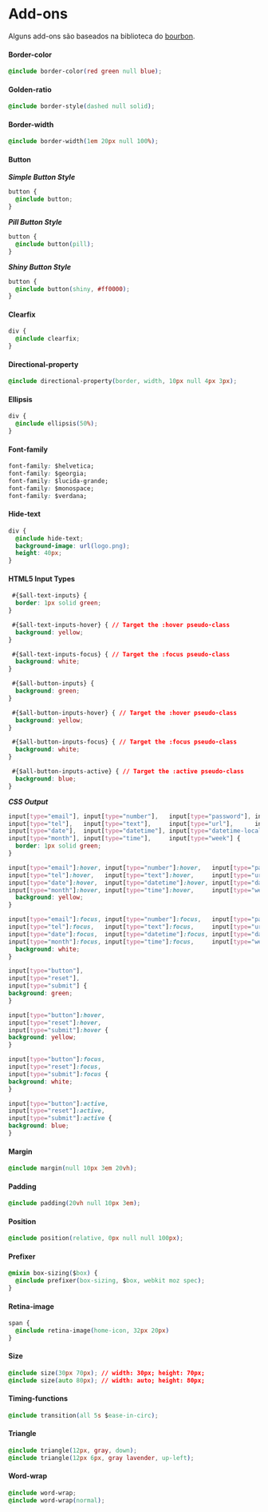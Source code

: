 # Add-ons
Alguns add-ons são baseados na biblioteca do [bourbon](http://bourbon.io/).


#### Border-color

```css
@include border-color(red green null blue);
```



#### Golden-ratio

```css
@include border-style(dashed null solid);
```



#### Border-width

```css
@include border-width(1em 20px null 100%);
```



#### Button

***Simple Button Style***

```css
button {
  @include button;
}
```

***Pill Button Style***

```css
button {
  @include button(pill);
}
```

***Shiny Button Style***

```css
button {
  @include button(shiny, #ff0000);
}
```



#### Clearfix

```css
div {
  @include clearfix;
}
```



#### Directional-property

```css
@include directional-property(border, width, 10px null 4px 3px);
```



#### Ellipsis

```css
div {
  @include ellipsis(50%);
}
```



#### Font-family

```css
font-family: $helvetica;
font-family: $georgia;
font-family: $lucida-grande;
font-family: $monospace;
font-family: $verdana;
```



#### Hide-text

```css
div {
  @include hide-text;
  background-image: url(logo.png);
  height: 40px;
}
```



#### HTML5 Input Types

```css
 #{$all-text-inputs} {
  border: 1px solid green;
}

 #{$all-text-inputs-hover} { // Target the :hover pseudo-class
  background: yellow;
}

 #{$all-text-inputs-focus} { // Target the :focus pseudo-class
  background: white;
}

 #{$all-button-inputs} {
  background: green;
}

 #{$all-button-inputs-hover} { // Target the :hover pseudo-class
  background: yellow;
}

 #{$all-button-inputs-focus} { // Target the :focus pseudo-class
  background: white;
}

 #{$all-button-inputs-active} { // Target the :active pseudo-class
  background: blue;
}
```

***CSS Output***

```css
input[type="email"], input[type="number"],   input[type="password"], input[type="search"],
input[type="tel"],   input[type="text"],     input[type="url"],      input[type="color"],
input[type="date"],  input[type="datetime"], input[type="datetime-local"],
input[type="month"], input[type="time"],     input[type="week"] {
  border: 1px solid green;
}

input[type="email"]:hover, input[type="number"]:hover,   input[type="password"]:hover, input[type="search"]:hover,
input[type="tel"]:hover,   input[type="text"]:hover,     input[type="url"]:hover,      input[type="color"]:hover,
input[type="date"]:hover,  input[type="datetime"]:hover, input[type="datetime-local"]:hover,
input[type="month"]:hover, input[type="time"]:hover,     input[type="week"]:hover {
  background: yellow;
}

input[type="email"]:focus, input[type="number"]:focus,   input[type="password"]:focus, input[type="search"]:focus,
input[type="tel"]:focus,   input[type="text"]:focus,     input[type="url"]:focus,      input[type="color"]:focus,
input[type="date"]:focus,  input[type="datetime"]:focus, input[type="datetime-local"]:focus,
input[type="month"]:focus, input[type="time"]:focus,     input[type="week"]:focus {
  background: white;
}

input[type="button"],
input[type="reset"],
input[type="submit"] {
background: green;
}

input[type="button"]:hover,
input[type="reset"]:hover,
input[type="submit"]:hover {
background: yellow;
}

input[type="button"]:focus,
input[type="reset"]:focus,
input[type="submit"]:focus {
background: white;
}

input[type="button"]:active,
input[type="reset"]:active,
input[type="submit"]:active {
background: blue;
}
```



#### Margin

```css
@include margin(null 10px 3em 20vh);
```



#### Padding

```css
@include padding(20vh null 10px 3em);
```



#### Position

```css
@include position(relative, 0px null null 100px);
```



#### Prefixer

```css
@mixin box-sizing($box) {
  @include prefixer(box-sizing, $box, webkit moz spec);
}
```



#### Retina-image

```css
span {
  @include retina-image(home-icon, 32px 20px)
}
```



#### Size

```css
@include size(30px 70px); // width: 30px; height: 70px;
@include size(auto 80px); // width: auto; height: 80px;
```



#### Timing-functions

```css
@include transition(all 5s $ease-in-circ);
```



#### Triangle

```css
@include triangle(12px, gray, down);
@include triangle(12px 6px, gray lavender, up-left);
```



#### Word-wrap

```css
@include word-wrap;
@include word-wrap(normal);
```